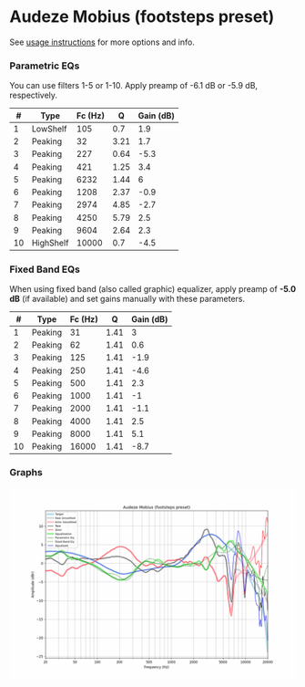 # Audeze Mobius (footsteps preset)
See [usage instructions](https://github.com/jaakkopasanen/AutoEq#usage) for more options and info.

### Parametric EQs
You can use filters 1-5 or 1-10. Apply preamp of -6.1 dB or -5.9 dB, respectively.

|   # | Type      |   Fc (Hz) |    Q |   Gain (dB) |
|-----|-----------|-----------|------|-------------|
|   1 | LowShelf  |       105 | 0.7  |         1.9 |
|   2 | Peaking   |        32 | 3.21 |         1.7 |
|   3 | Peaking   |       227 | 0.64 |        -5.3 |
|   4 | Peaking   |       421 | 1.25 |         3.4 |
|   5 | Peaking   |      6232 | 1.44 |         6   |
|   6 | Peaking   |      1208 | 2.37 |        -0.9 |
|   7 | Peaking   |      2974 | 4.85 |        -2.7 |
|   8 | Peaking   |      4250 | 5.79 |         2.5 |
|   9 | Peaking   |      9604 | 2.64 |         2.3 |
|  10 | HighShelf |     10000 | 0.7  |        -4.5 |

### Fixed Band EQs
When using fixed band (also called graphic) equalizer, apply preamp of **-5.0 dB** (if available) and set gains manually with these parameters.

|   # | Type    |   Fc (Hz) |    Q |   Gain (dB) |
|-----|---------|-----------|------|-------------|
|   1 | Peaking |        31 | 1.41 |         3   |
|   2 | Peaking |        62 | 1.41 |         0.6 |
|   3 | Peaking |       125 | 1.41 |        -1.9 |
|   4 | Peaking |       250 | 1.41 |        -4.6 |
|   5 | Peaking |       500 | 1.41 |         2.3 |
|   6 | Peaking |      1000 | 1.41 |        -1   |
|   7 | Peaking |      2000 | 1.41 |        -1.1 |
|   8 | Peaking |      4000 | 1.41 |         2.5 |
|   9 | Peaking |      8000 | 1.41 |         5.1 |
|  10 | Peaking |     16000 | 1.41 |        -8.7 |

### Graphs
![](./Audeze%20Mobius%20(footsteps%20preset).png)
